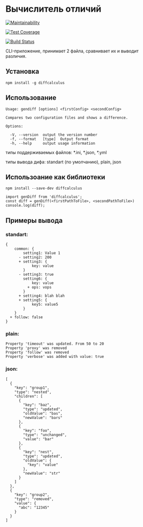 # Вычислитель отличий
[![Maintainability](https://api.codeclimate.com/v1/badges/b8db14f14eb3ce9cebcd/maintainability)](https://codeclimate.com/github/Haliont/project-lvl2-s281/maintainability)

[![Test Coverage](https://api.codeclimate.com/v1/badges/b8db14f14eb3ce9cebcd/test_coverage)](https://codeclimate.com/github/Haliont/project-lvl2-s281/test_coverage)

[![Build Status](https://travis-ci.org/Haliont/project-lvl2-s281.svg?branch=master)](https://travis-ci.org/Haliont/project-lvl2-s281)

CLI-приложение, принимает 2 файла, сравнивает их и выводит различия.

## Установка
```npm install -g diffcalculus```

## Использование
```
Usage: gendiff [options] <firstConfig> <secondConfig>

Compares two configuration files and shows a difference.

Options:

  -V, --version  output the version number
  -f, --format   [type]  Output format
  -h, --help     output usage information
```

типы поддерживаемых файлов: *.ini, *.json, *.yml

типы вывода дифа: standart (по умолчанию), plain, json

## Использоание как библиотеки
```npm install --save-dev diffcalculus```
```
import genDiff from 'diffcalculus';
const diff = genDiff(<firstPathToFile>, <secondPathToFile>)
console.log(diff);
```

## Примеры вывода
### standart:
```
{
    common: {
        setting1: Value 1
      - setting2: 200
      + setting3: {
            key: value
        }
      - setting3: true
        setting6: {
            key: value
          + ops: vops
        }
      + setting4: blah blah
      + setting5: {
            key5: value5
        }
    }
  + follow: false
}
```

### plain:
```
Property 'timeout' was updated. From 50 to 20
Property 'proxy' was removed
Property 'follow' was removed
Property 'verbose' was added with value: true
```

### json:
```
[
  {
    "key": "group1",
    "type": "nested",
    "children": [
      {
        "key": "baz",
        "type": "updated",
        "oldValue": "bas",
        "newValue": "bars"
      },
      {
        "key": "foo",
        "type": "unchanged",
        "value": "bar"
      },
      {
        "key": "nest",
        "type": "updated",
        "oldValue": {
          "key": "value"
        },
        "newValue": "str"
      }
    ]
  },
  {
    "key": "group2",
    "type": "removed",
    "value": {
      "abc": "12345"
    }
  }
]
```
